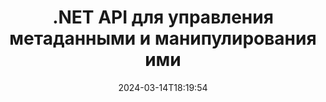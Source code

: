 ---
############################# Static ############################
layout: "product"
date: 2024-03-14T18:19:54
draft: false

product: "Metadata"
product_tag: "metadata"
platform: ".NET"
platform_tag: "net"

############################# Head ############################
head_title: ".NET API для чтения, просмотра, извлечения, удаления и экспорта метаданных"
head_description: "API метаданных C# .NET для чтения, записи, редактирования, анализа, поиска, извлечения, удаления, сравнения и экспорта метаданных PDF Word Excel PPTX Outlook Audio Video и изображений."

############################# Header ############################
title: ".NET API для управления метаданными и манипулирования ими"
description: "Создавайте .NET приложения для чтения, редактирования, удаления, извлечения, поиска, сравнения, замены и экспорта метаданных всех популярных документов и форматов файлов изображений."
button:
    enable: true

############################# SubMenu ############################
submenu:
    enable: true
    
    left:
        img_alt: "GroupDocs.Metadata for .NET"
        image: "https://www.groupdocs.cloud/templates/groupdocs/images/product-logos/groupdocs-metadata-net.png"
        product: "GroupDocs.Metadata"
        platform: ".NET"
        
    middle:
        button:
            # button loop
            - link: "#overview"
              text: "Обзор"

            # button loop
            - link: "#features"
              text: "Функции"

            # button loop
            - link: "#support"
              text: "Поддержка"

            # button loop
            - link: "https://products.groupdocs.app/metadata"
              text: "Живая демонстрация"

            # button loop
            - link: "https://purchase.groupdocs.com/pricing/metadata/net"
              text: "Ценообразование"

    right:
        link_download: "https://downloads.groupdocs.com/metadata"
        link_learn: "https://docs.groupdocs.com/metadata/net/"
        link_buy: "https://purchase.groupdocs.com"

############################# Overview ############################
overview:
    enable: true
    content: |
      API GroupDocs.Metadata for .NET легко интегрируется с приложениями на основе C#, ASP .NET и другими .NET и помогает конечным пользователям манипулировать метаданными из различных изображений, документов и других форматов медиафайлов без установки внешнего программного обеспечения. Библиотека метаданных .NET поддерживает создание инструментов для быстрого добавления функций просмотра, редактирования, удаления, извлечения, сравнения и экспорта метаданных в ряд стандартных отраслевых форматов документов, таких как PDF, Microsoft Office Word, Excel электронные таблицы, PowerPoint презентации, Outlook электронные письма, Project, Visio диаграммы, OneNote, изображения, AutoCAD, Photoshop, аудио, видео и метафайлы.  

      API метаданных очень гибкий и простой в использовании. Он получает файл документа в качестве входных данных, анализирует метаданные, позволяет выполнять поддерживаемые операции с метаданными и сохранять измененный файл для быстрого доступа к нему в будущем. Он работает с наиболее известными стандартами метаданных, такими как встроенные XMP, EXIF, IPTC, блоки ресурсов изображений, ID3 и настраиваемые свойства метаданных. С помощью API GroupDocs.Metadata for .NET вы также можете сравнить два документа, чтобы определить различия и сходства, присутствующие в их свойствах метаданных. Можно также экспортировать метаданные необходимых документов в формат Excel, CSV или DataSet.

      GroupDocs.Metadata for .NET можно использовать для разработки приложений в любой среде разработки, ориентированной на платформу .NET. Он совместим со всеми языками на базе .NET и поддерживает популярные операционные системы (Windows, Linux, Mac OS), в которых можно установить фреймворки Mono или .NET (включая .NET Core).
    tabs:
      enable: true
      
      ## TAB ONE ##
      tab_one:
        description: |
          Ниже приведен обзор GroupDocs.Metadata for .NET:
      
        left:
          enable: true
          icon: "fas fa-file-image"
          title: "Работа с изображениями"
          content: |
            * XMP Метаданные
            * EXIF Метаданные
            * IPTC-IIM Метаданные
            * PSD Метаданные
            * CAD Метаданные
            * Проанализируйте дополнительные теги IFD
        
        right:
          enable: true
          icon: "fab fa-html5"
          title: "Работа с Audio и Video"
          content: |
            * Определение формата во время выполнения MP3
            * Прочитать Lyrics3 Тег
            * Прочитайте информацию MPEG Audio
            * Прочитайте информацию о заголовке AVI
            * Читайте субтитры Matroska
            * Экспорт данных в формат Excel или CSV
      
      ## TAB TWO ##
      tab_two:
        description: |
          GroupDocs.Metadata for .NET поддерживает следующее [форматы файлов документов](https://docs.groupdocs.com/metadata/net/supported-document-formats/):

        left:
          enable: true
          table:
            # table loop
            - title: "Microsoft Office"
              content: |
                * **Word:** DOC, DOCX, DOCM, DOT, DOTX, DOTM, RTF, TXT
                * **Excel:** XLS, XLSX, XLSM, XLSB, XLTM, XLT, XLTM, XLTX, XLAM, SXC, SpreadsheetML
                * **PowerPoint:** PPT, PPTX, PPS, PPSX, PPSM, POT, POTM, POTX, PPTM
                * **Visio:** VSD, VDX, VSS, VSSX, VSX, VST, VSTX, VTX, VSDX, VDW, VSTM, VSSM, VSDM
                * **Project:** MPP
                * **Outlook:** MSG, EML, EMLX, PST, OST
                * **OneNote:** ONE

        right:
          enable: true
          table:
            # table loop
            - title: "Другие форматы"
              content: |
                * **OpenDocument**: ODT, ODS
                * **Portable**: PDF
                * **Photoshop**: PSD
                * **AutoCAD**: DWG, DXF
                * **Audio**:  MP3, WAV
                * **Video**: AVI, MOV, QT, FLV
                * **Metafiles**: EMF, WMF
                * **vCard**: VCF, VCR
                * **Изображения**: JPG, JPEG, JPE, JP2, PNG, GIF, TIFF, WebP, BMP, DJVU, DJV, DICOM
                * **Matroska Media Container**: MKV, MKA, MK3D, WEBM
                * **Шрифты OpenType**: OTF, OTC, TTF, TTC
                * **Другие**: EPUB, ZIP, TORRENT, ASF

      ## TAB THREE ##
      tab_three:
        description: |
          GroupDocs.Metadata for .NET поддерживает следующие операционные системы, фреймворки и менеджеры пакетов:
        
        left:
          enable: true
          table:
            # table loop
            - icon: "fab fa-windows"
              title: "операционные системы"
              content: |
                * Windows Desktop
                * Windows Server
                * Windows Azure
                * Linux

            # table loop
            - icon: "fas fa-code"
              title: "Поддерживаемые платформы"
              content: |
                * .NET Framework 2.0 или выше
                * Mono Framework 1.2 или выше
                * .NET Standard 2.0
                * .NET Core 2.0
                * .NET Core 2.1
        right:
          enable: true
          table:
            # table loop
            - icon: "fas fa-box"
              title: "Менеджеры пакетов"
              content: |
                * NuGet

            # table loop
            - icon: "fas fa-tools"
              title: "Среды разработки"
              content: |
                * Microsoft Visual Studio
                * Xamarin.Android
                * Xamarin.IOS
                * Xamarin.Mac
                * MonoDevelop

############################# Features ############################
features:
    enable: true
    title: "GroupDocs.Metadata for .NET Характеристики"

    feature:
      # feature loop
      - icon: "fas fa-copy"
        content: "Определите встроенные и настраиваемые метаданные"
       
      # feature loop
      - icon: "fas fa-eye"
        content: "Извлечение и удаление скрытых данных в Microsoft Word, Excel, PowerPoint и PDF"

      # feature loop
      - icon: "fas fa-bolt"
        content: "Распознавание типа файла документа во время выполнения"
      
      # feature loop
      - icon: "fas fa-file-powerpoint"
        content: "Возможность обнаруживать/удалять цифровые подписи"

      # feature loop
      - icon: "fas fa-code"
        content: "Защита идентификационных паролей и поддержка мультимедийного контейнера Matroska"

      # feature loop
      - icon: "fas fa-cloud"
        content: "Извлечение миниатюр и рендеринг изображений для предварительного просмотра в поддерживаемых форматах"

      # feature loop
      - icon: "fas fa-remove-format"
        content: "Определите тип MIME определенного файла или файлового потока"

      # feature loop
      - icon: "fas fa-comment-slash"
        content: "Создавайте предварительные просмотры изображений для файлов EPUB, CAD, EML и MSG"

      # feature loop
      - icon: "fas fa-location-arrow"
        content: "Используйте заданный ключ для чтения свойств метаданных поддерживаемых форматов"

      # feature loop
      - icon: "fas fa-border-all"
        content: "Чтение метаданных сообщений электронной почты и анализ файлов шрифтов OpenType"

      # feature loop
      - icon: "fas fa-wrench"
        content: "Читайте субтитры Matroska и извлекайте метаданные файлов Audio и Video"

      # feature loop
      - icon: "fas fa-columns"
        content: "Получите метаданные архивных форматов и торрентов"

      # feature loop
      - icon: "fas fa-file-word"
        content: "Сравните свойства метаданных поддерживаемых форматов и отличия или сходства идентичности"

      # feature loop
      - icon: "fas fa-envelope"
        content: "Поиск свойств метаданных файлов и перечисление метаданных любого типа"

      # feature loop
      - icon: "fas fa-print"
        content: "Заменить свойства метаданных поддерживаемых форматов файлов"

      # feature loop
      - icon: "fas fa-file-archive"
        content: "Извлечение метаданных из файлов Microsoft Excel, начиная с Excel 95"

      # feature loop
      - icon: "fas fa-lock"
        content: "Найдите фотографии, сделанные на определенной камере"

      # feature loop
      - icon: "fas fa-file-code"
        content: "Импорт свойств метаданных изображений и удаление информации о местоположении из фотографий"

      # feature loop
      - icon: "fas fa-fill-drip"
        content: "Удаление метаданных и комментариев из отчетов и документов"
        
      # feature loop
      - icon: "fas fa-file-excel"
        content: "Извлечение текстовых метаданных из PNG файлов изображений"

      # feature loop
      - icon: "fas fa-heading"
        content: "Снижение потребления памяти документами и изображениями"

      # feature loop
      - icon: "fas fa-project-diagram"
        content: "Обновите свойства метаданных EXIF в файлах WEBP, PNG и PSD"

      # feature loop
      - icon: "fas fa-cube"
        content: "Извлеките свойства метаданных XMP в файлы MOV, MP3 и WEBP"

      # feature loop
      - icon: "fab fa-uncharted"
        content: "Добавление, обновление и удаление пакетов метаданных IPTC в TIFF изображениях"

        
    more_feature:
      # more_feature_loop
      - title: "Быстрое получение свойств метаданных"
        content: |
          Используя API GroupDocs.Metadata for .NET, манипулировать любыми метаданными поддерживаемых форматов файлов довольно просто. Следующий фрагмент кода показывает, как легко удалить метаданные Photoshop из файла JPEG с помощью C#:
          ```cs
          using (var metadata = new GroupDocs.Metadata.Metadata("sample.jpeg"))
          {
            var root = metadata.GetRootPackage();
            root.RemoveImageResourcePackage();
            metadata.Save("output.jpeg");
          }
          ```      
      # more_feature_loop
      - title: "Извлечение скрытых данных и манипулирование ими"
        content: "GroupDocs.Metadata for .NET предоставляет удобный механизм для получения и удаления скрытых данных в документах PDF, а также Microsoft Word, Excel и PowerPoint. Можно манипулировать комментариями, объединять поля, скрытые страницы, поля форм, аннотации и многое другое."

############################# Support ############################
support:
    enable: true

############################# Solutions ############################
solutions:
    enable: true
    title: "GroupDocs.Metadata предлагает API просмотра документов для других популярных сред разработки"

    solution:
        # solution loop
        - img_alt: "GroupDocs.Metadata for Java"
          image: "/border/groupdocs-metadata-java.svg"
          product: "GroupDocs.Metadata"
          platform: "Java"
          link: "/metadata/java/"

        # solution loop
        - img_alt: "GroupDocs.Metadata for Node.js"
          image: "/border/groupdocs-metadata-nodejs-java.svg"
          product: "GroupDocs.Metadata"
          platform: "Node.js via Java"
          link: "/metadata/nodejs-java/"

############################# Back to top ###############################
back_to_top:
  enable: true
---